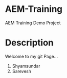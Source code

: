 # AEM-Training
AEM Training Demo Project

# Description

Welcome to my git Page...
1. Shyamsundar
2. Sarevesh